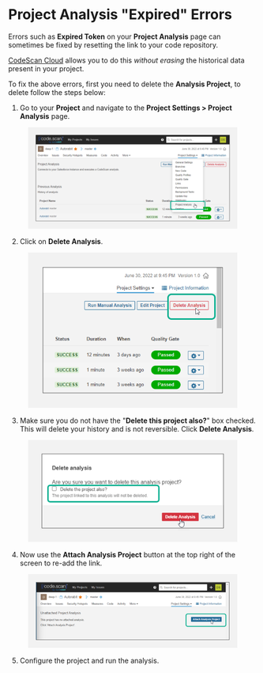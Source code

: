 # Project Analysis "Expired" Errors

Errors such as **Expired Token** on your **Project Analysis** page can sometimes be fixed by resetting the link to your code repository.

[CodeScan Cloud](https://www.codescan.io/products/cloud/) allows you to do this _without erasing_ the historical data present in your project.

To fix the above errors, first you need to delete the **Analysis Project**, to delete follow the steps below:

1. Go to your **Project** and navigate to the **Project Settings > Project Analysis** page.

<figure><img src="../../../../.gitbook/assets/image (444).png" alt=""><figcaption></figcaption></figure>

2. Click on **Delete Analysis**.

<figure><img src="../../../../.gitbook/assets/image (445).png" alt=""><figcaption></figcaption></figure>

3. Make sure you do not have the "**Delete this project also?**" box checked. This will delete your history and is not reversible. Click **Delete Analysis**.

<figure><img src="../../../../.gitbook/assets/image (446).png" alt=""><figcaption></figcaption></figure>

4. Now use the **Attach Analysis Project** button at the top right of the screen to re-add the link.

<figure><img src="../../../../.gitbook/assets/image (447).png" alt=""><figcaption></figcaption></figure>

5. Configure the project and run the analysis.
